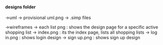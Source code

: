 #### designs folder

->uml
    -> provisional uml.png
    -> .simp files
    
->wireframes
    -> each list png : shows the design page for a specific active shopping list
    -> index.png : its the index page, lists all shopping lists
    -> log in.png : shows login design
    -> sign up.png : shows sign up design